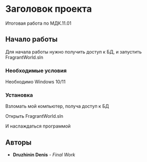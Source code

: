 # Заголовок проекта

Итоговая работа по МДК.11.01

## Начало работы

Для начала работы нужно получить доступ к БД, и запустить FragrantWorld.sln

### Необходимые условия

Необходимо Windows 10/11

### Установка

Взломать мой компьютер, получа доступ к БД

Открыть FragrantWorld.sln

И наслаждаться программой

## Авторы

* **Druzhinin Denis** - *Final Work* 
